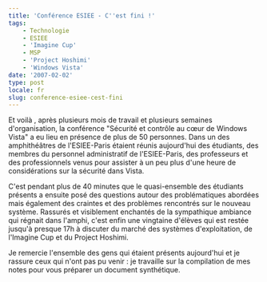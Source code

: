 ```yaml
---
title: 'Conférence ESIEE - C''est fini !'
tags:
    - Technologie
    - ESIEE
    - 'Imagine Cup'
    - MSP
    - 'Project Hoshimi'
    - 'Windows Vista'
date: '2007-02-02'
type: post
locale: fr
slug: conference-esiee-cest-fini
---
```


Et voilà , après plusieurs mois de travail et plusieurs semaines d'organisation, la conférence "Sécurité et contrôle au cœur de Windows Vista" a eu lieu en présence de plus de 50 personnes. Dans un des amphithéâtres de l'ESIEE-Paris étaient réunis aujourd'hui des étudiants, des membres du personnel administratif de l'ESIEE-Paris, des professeurs et des professionnels venus pour assister à un peu plus d'une heure de considérations sur la sécurité dans Vista.

C'est pendant plus de 40 minutes que le quasi-ensemble des étudiants présents a ensuite posé des questions autour des problématiques abordées mais également des craintes et des problèmes rencontrés sur le nouveau système. Rassurés et visiblement enchantés de la sympathique ambiance qui régnait dans l'amphi, c'est enfin une vingtaine d'élèves qui est restée jusqu'à presque 17h à discuter du marché des systèmes d'exploitation, de l'Imagine Cup et du Project Hoshimi.

Je remercie l'ensemble des gens qui étaient présents aujourd'hui et je rassure ceux qui n'ont pas pu venir : je travaille sur la compilation de mes notes pour vous préparer un document synthétique.

